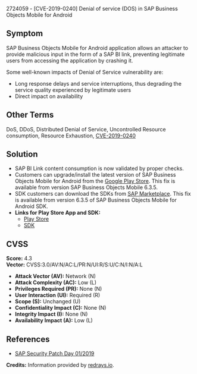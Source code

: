 2724059 - [CVE-2019-0240] Denial of service (DOS) in SAP Business Objects Mobile for Android

## Symptom

SAP Business Objects Mobile for Android application allows an attacker to provide malicious input in the form of a SAP BI link, preventing legitimate users from accessing the application by crashing it.

Some well-known impacts of Denial of Service vulnerability are:

- Long response delays and service interruptions, thus degrading the service quality experienced by legitimate users
- Direct impact on availability

## Other Terms

DoS, DDoS, Distributed Denial of Service, Uncontrolled Resource consumption, Resource Exhaustion, [CVE-2019-0240](https://cve.mitre.org/cgi-bin/cvename.cgi?name=CVE-2019-0240)

## Solution

- SAP BI Link content consumption is now validated by proper checks.
- Customers can upgrade/install the latest version of SAP Business Objects Mobile for Android from the [Google Play Store](https://play.google.com/store/apps/details?id=com.sap.mobi&hl=en_IN). This fix is available from version SAP Business Objects Mobile 6.3.5.
- SDK customers can download the SDKs from [SAP Marketplace](https://me.sap.com/launchpad.support.sap.com/#/softwarecenter/template/products/%20_APP=00200682500000001943&_EVENT=DISPHIER&HEADER=Y&FUNCTIONBAR=N&EVENT=TREE&NE=NAVIGATE&ENR=67838200100900007654&V=MAINT&TA=ACTUAL&PAGE=SEARCH/MOB%20SBOP%20AND%20SDK%206.0.0). This fix is available from version 6.3.5 of SAP Business Objects Mobile for Android SDK.
- **Links for Play Store App and SDK:**
  - [Play Store](https://play.google.com/store/apps/details?id=com.sap.mobi&hl=en_IN)
  - [SDK](https://me.sap.com/launchpad.support.sap.com/#/softwarecenter/template/products/%20_APP=00200682500000001943&_EVENT=DISPHIER&HEADER=Y&FUNCTIONBAR=N&EVENT=TREE&NE=NAVIGATE&ENR=67838200100900007654&V=MAINT&TA=ACTUAL&PAGE=SEARCH/MOB%20SBOP%20AND%20SDK%206.0.0)

## CVSS

**Score:** 4.3  
**Vector:** CVSS:3.0/AV:N/AC:L/PR:N/UI:R/S:U/C:N/I:N/A:L

- **Attack Vector (AV):** Network (N)
- **Attack Complexity (AC):** Low (L)
- **Privileges Required (PR):** None (N)
- **User Interaction (UI):** Required (R)
- **Scope (S):** Unchanged (U)
- **Confidentiality Impact (C):** None (N)
- **Integrity Impact (I):** None (N)
- **Availability Impact (A):** Low (L)

## References

- [SAP Security Patch Day 01/2019](https://me.sap.com/notes/2738160)

**Credits:** Information provided by [redrays.io](https://redrays.io).